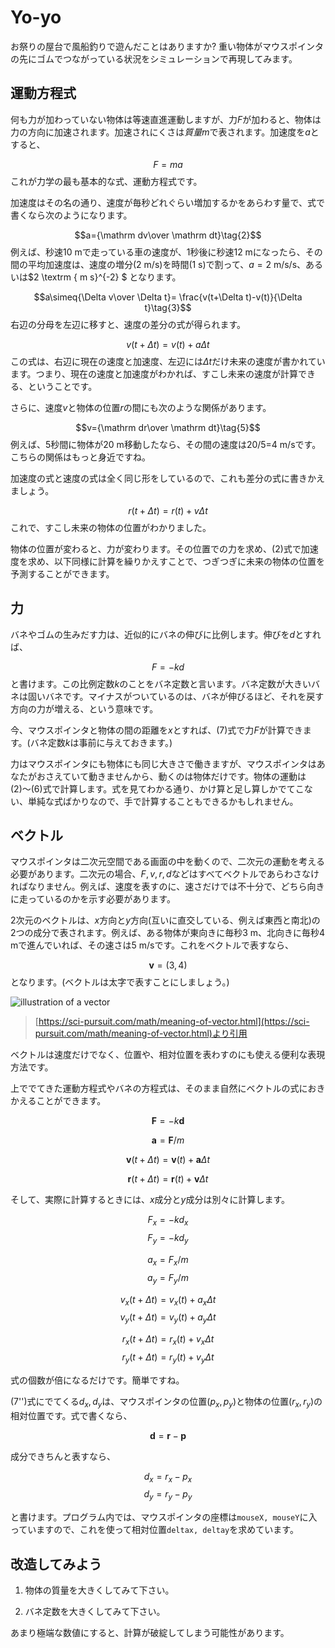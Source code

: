 # Yo-yo

お祭りの屋台で風船釣りで遊んだことはありますか? 重い物体がマウスポインタの先にゴムでつながっている状況をシミュレーションで再現してみます。


## 運動方程式

何も力が加わっていない物体は等速直進運動しますが、力$F$が加わると、物体は力の方向に加速されます。加速されにくさは*質量*$m$で表されます。加速度を$a$とすると、

$$F=ma\tag{1}$$
これが力学の最も基本的な式、運動方程式です。

加速度はその名の通り、速度が毎秒どれぐらい増加するかをあらわす量で、式で書くなら次のようになります。

$$a={\mathrm dv\over \mathrm dt}\tag{2}$$
例えば、秒速10 mで走っている車の速度が、1秒後に秒速12 mになったら、その間の平均加速度は、速度の増分(2 m/s)を時間(1 s)で割って、$a=2\textrm{ m/s/s}$、あるいは$2 \textrm { m s}^{-2} $
となります。

$$a\simeq{\Delta v\over \Delta t}= \frac{v(t+\Delta t)-v(t)}{\Delta t}\tag{3}$$
右辺の分母を左辺に移すと、速度の差分の式が得られます。

$$v(t+\Delta t)=v(t)+a\Delta t\tag{4}$$
この式は、右辺に現在の速度と加速度、左辺には$\Delta t$だけ未来の速度が書かれています。つまり、現在の速度と加速度がわかれば、すこし未来の速度が計算できる、ということです。

さらに、速度$v$と物体の位置$r$の間にも次のような関係があります。

$$v={\mathrm dr\over \mathrm dt}\tag{5}$$
例えば、5秒間に物体が20 m移動したなら、その間の速度は20/5=4 m/sです。こちらの関係はもっと身近ですね。

加速度の式と速度の式は全く同じ形をしているので、これも差分の式に書きかえましょう。

$$r(t+\Delta t)=r(t)+v\Delta t\tag{6}$$
これで、すこし未来の物体の位置がわかりました。

物体の位置が変わると、力が変わります。その位置での力を求め、(2)式で加速度を求め、以下同様に計算を繰りかえすことで、つぎつぎに未来の物体の位置を予測することができます。

## 力

バネやゴムの生みだす力は、近似的にバネの伸びに比例します。伸びを$d$とすれば、

$$F=-k d\tag{7}$$
と書けます。この比例定数$k$のことをバネ定数と言います。バネ定数が大きいバネは固いバネです。マイナスがついているのは、バネが伸びるほど、それを戻す方向の力が増える、という意味です。

今、マウスポインタと物体の間の距離を$x$とすれば、(7)式で力$F$が計算できます。(バネ定数$k$は事前に与えておきます。)

力はマウスポインタにも物体にも同じ大きさで働きますが、マウスポインタはあなたがおさえていて動きませんから、動くのは物体だけです。物体の運動は(2)〜(6)式で計算します。式を見てわかる通り、かけ算と足し算しかでてこない、単純な式ばかりなので、手で計算することもできるかもしれません。

## ベクトル

マウスポインタは二次元空間である画面の中を動くので、二次元の運動を考える必要があります。二次元の場合、$F,v,r,d$などはすべてベクトルであらわさなければなりません。例えば、速度を表すのに、速さだけでは不十分で、どちら向きに走っているのかを示す必要があります。

2次元のベクトルは、$x$方向と$y$方向(互いに直交している、例えば東西と南北)の2つの成分で表されます。例えば、ある物体が東向きに毎秒3 m、北向きに毎秒4 mで進んでいれば、その速さは5 m/sです。これをベクトルで表すなら、

$$\mathbf{v}=(3,4)\tag{8}$$
となります。(ベクトルは太字で表すことにしましょう。)

![illustration of a vector](https://sci-pursuit.com/images/math/meaning-of-vector/meaning-of-vector_1-3.svg)

> [https://sci-pursuit.com/math/meaning-of-vector.html](https://sci-pursuit.com/math/meaning-of-vector.html)より引用

ベクトルは速度だけでなく、位置や、相対位置を表わすのにも使える便利な表現方法です。

上ででてきた運動方程式やバネの方程式は、そのまま自然にベクトルの式におきかえることができます。

$$\mathbf F=-k \mathbf d\tag{7'}$$

$$\mathbf a=\mathbf F/m\tag{1'}$$

$$\mathbf v(t+\Delta t)=\mathbf v(t)+\mathbf a\Delta t\tag{4'}$$

$$\mathbf r(t+\Delta t)=\mathbf r(t)+\mathbf v\Delta t\tag{6'}$$

そして、実際に計算するときには、$x$成分と$y$成分は別々に計算します。


$$F_x=-k d_x$$
$$F_y=-k d_y\tag{7''}$$

$$a_x=F_x/m$$
$$a_y=F_y/m\tag{1''}$$

$$v_x(t+\Delta t)=v_x(t)+a_x\Delta t$$
$$v_y(t+\Delta t)=v_y(t)+a_y\Delta t\tag{4''}$$

$$r_x(t+\Delta t)=r_x(t)+v_x\Delta t$$
$$r_y(t+\Delta t)=r_y(t)+v_y\Delta t\tag{6''}$$

式の個数が倍になるだけです。簡単ですね。

(7'')式にでてくる$d_x, d_y$は、マウスポインタの位置$(p_x, p_y)$と物体の位置$(r_x, r_y)$の相対位置です。式で書くなら、

$$\mathbf d=\mathbf r-\mathbf p\tag{9}$$

成分できちんと表すなら、

$$d_x=r_x-p_x$$
$$d_y=r_y-p_y\tag{9'}$$

と書けます。プログラム内では、マウスポインタの座標は`mouseX, mouseY`に入っていますので、これを使って相対位置`deltax, deltay`を求めています。

## 改造してみよう

1. 物体の質量を大きくしてみて下さい。

2. バネ定数を大きくしてみて下さい。

あまり極端な数値にすると、計算が破綻してしまう可能性があります。
